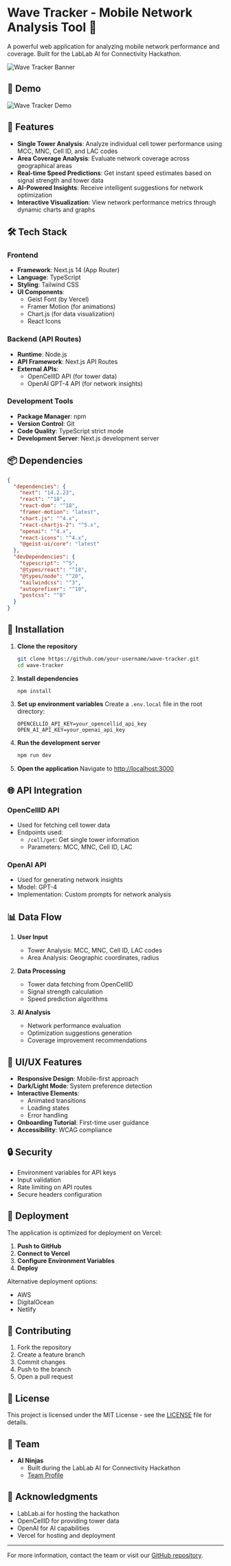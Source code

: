 # Wave Tracker - Mobile Network Analysis Tool 📱

A powerful web application for analyzing mobile network performance and coverage. Built for the LabLab AI for Connectivity Hackathon.

![Wave Tracker Banner](public/lablab_ai_logo.png)

## 🎥 Demo

![Wave Tracker Demo](public/demo-web-tracker.gif)

## 🚀 Features

- **Single Tower Analysis**: Analyze individual cell tower performance using MCC, MNC, Cell ID, and LAC codes
- **Area Coverage Analysis**: Evaluate network coverage across geographical areas
- **Real-time Speed Predictions**: Get instant speed estimates based on signal strength and tower data
- **AI-Powered Insights**: Receive intelligent suggestions for network optimization
- **Interactive Visualization**: View network performance metrics through dynamic charts and graphs

## 🛠️ Tech Stack

### Frontend
- **Framework**: Next.js 14 (App Router)
- **Language**: TypeScript
- **Styling**: Tailwind CSS
- **UI Components**: 
  - Geist Font (by Vercel)
  - Framer Motion (for animations)
  - Chart.js (for data visualization)
  - React Icons

### Backend (API Routes)
- **Runtime**: Node.js
- **API Framework**: Next.js API Routes
- **External APIs**:
  - OpenCellID API (for tower data)
  - OpenAI GPT-4 API (for network insights)

### Development Tools
- **Package Manager**: npm
- **Version Control**: Git
- **Code Quality**: TypeScript strict mode
- **Development Server**: Next.js development server

## 📦 Dependencies

```json
{
  "dependencies": {
    "next": "14.2.23",
    "react": "^18",
    "react-dom": "^18",
    "framer-motion": "latest",
    "chart.js": "^4.x",
    "react-chartjs-2": "^5.x",
    "openai": "^4.x",
    "react-icons": "^4.x",
    "@geist-ui/core": "latest"
  },
  "devDependencies": {
    "typescript": "^5",
    "@types/react": "^18",
    "@types/node": "^20",
    "tailwindcss": "^3",
    "autoprefixer": "^10",
    "postcss": "^8"
  }
}
```

## 🔧 Installation

1. **Clone the repository**
   ```bash
   git clone https://github.com/your-username/wave-tracker.git
   cd wave-tracker
   ```

2. **Install dependencies**
   ```bash
   npm install
   ```

3. **Set up environment variables**
   Create a `.env.local` file in the root directory:
   ```env
   OPENCELLID_API_KEY=your_opencellid_api_key
   OPEN_AI_API_KEY=your_openai_api_key
   ```

4. **Run the development server**
   ```bash
   npm run dev
   ```

5. **Open the application**
   Navigate to [http://localhost:3000](http://localhost:3000)

## 🌐 API Integration

### OpenCellID API
- Used for fetching cell tower data
- Endpoints used:
  - `/cell/get`: Get single tower information
  - Parameters: MCC, MNC, Cell ID, LAC

### OpenAI API
- Used for generating network insights
- Model: GPT-4
- Implementation: Custom prompts for network analysis

## 📊 Data Flow

1. **User Input**
   - Tower Analysis: MCC, MNC, Cell ID, LAC codes
   - Area Analysis: Geographic coordinates, radius

2. **Data Processing**
   - Tower data fetching from OpenCellID
   - Signal strength calculation
   - Speed prediction algorithms

3. **AI Analysis**
   - Network performance evaluation
   - Optimization suggestions generation
   - Coverage improvement recommendations

## 🎨 UI/UX Features

- **Responsive Design**: Mobile-first approach
- **Dark/Light Mode**: System preference detection
- **Interactive Elements**:
  - Animated transitions
  - Loading states
  - Error handling
- **Onboarding Tutorial**: First-time user guidance
- **Accessibility**: WCAG compliance

## 🔒 Security

- Environment variables for API keys
- Input validation
- Rate limiting on API routes
- Secure headers configuration

## 🚀 Deployment

The application is optimized for deployment on Vercel:

1. **Push to GitHub**
2. **Connect to Vercel**
3. **Configure Environment Variables**
4. **Deploy**

Alternative deployment options:
- AWS
- DigitalOcean
- Netlify

## 🤝 Contributing

1. Fork the repository
2. Create a feature branch
3. Commit changes
4. Push to the branch
5. Open a pull request

## 📝 License

This project is licensed under the MIT License - see the [LICENSE](LICENSE) file for details.

## 👥 Team

- **AI Ninjas**
  - Built during the LabLab AI for Connectivity Hackathon
  - [Team Profile](https://lablab.ai/event/ai-for-connectivity-hackathon/ai-ninjas)

## 🙏 Acknowledgments

- LabLab.ai for hosting the hackathon
- OpenCellID for providing tower data
- OpenAI for AI capabilities
- Vercel for hosting and deployment

---

For more information, contact the team or visit our [GitHub repository](https://github.com/your-username/wave-tracker).
